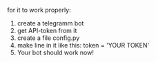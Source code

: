 for it to work properly:
1. create a telegramm bot 
2. get API-token from it
3. create a file config.py
4. make line in it like this:
  token = 'YOUR TOKEN'
5. Your bot should work now!

